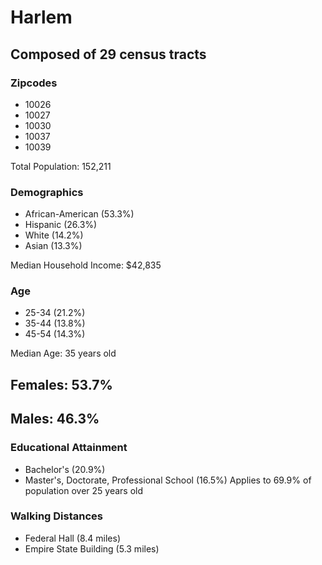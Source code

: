 # Harlem
## Composed of 29 census tracts
### Zipcodes
* 10026
* 10027
* 10030
* 10037
* 10039

Total Population: 152,211
### Demographics
* African-American (53.3%)
* Hispanic (26.3%)
* White (14.2%)
* Asian (13.3%)

Median Household Income: $42,835
### Age
* 25-34 (21.2%)
* 35-44 (13.8%)
* 45-54 (14.3%)

Median Age: 35 years old
## Females: 53.7%
## Males: 46.3%
### Educational Attainment
* Bachelor's (20.9%)
* Master's, Doctorate, Professional School (16.5%)
Applies to 69.9% of population over 25 years old
### Walking Distances
* Federal Hall (8.4 miles)
* Empire State Building (5.3 miles)

<script src="https://embed.github.com/view/geojson/samprasad20/honorsproject8/master/map9.geojson" ></script>




